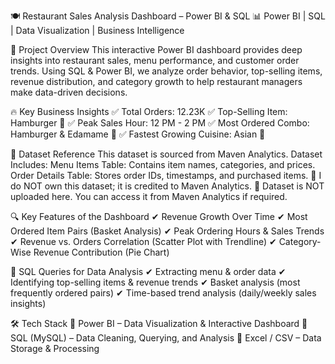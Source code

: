 🍽️ Restaurant Sales Analysis Dashboard – Power BI & SQL
📊 Power BI | SQL | Data Visualization | Business Intelligence

🚀 Project Overview
This interactive Power BI dashboard provides deep insights into restaurant sales, menu performance, and customer order trends.
Using SQL & Power BI, we analyze order behavior, top-selling items, revenue distribution, and category growth to help restaurant managers make data-driven decisions.

🔥 Key Business Insights
✅ Total Orders: 12.23K
✅ Top-Selling Item: Hamburger 🍔
✅ Peak Sales Hour: 12 PM - 2 PM
✅ Most Ordered Combo: Hamburger & Edamame 🥗
✅ Fastest Growing Cuisine: Asian 🍜

📂 Dataset Reference
This dataset is sourced from Maven Analytics.
Dataset Includes:
Menu Items Table: Contains item names, categories, and prices.
Order Details Table: Stores order IDs, timestamps, and purchased items.
🔹 I do NOT own this dataset; it is credited to Maven Analytics.
🔹 Dataset is NOT uploaded here. You can access it from Maven Analytics if required.

🔍 Key Features of the Dashboard
✔ Revenue Growth Over Time
✔ Most Ordered Item Pairs (Basket Analysis)
✔ Peak Ordering Hours & Sales Trends
✔ Revenue vs. Orders Correlation (Scatter Plot with Trendline)
✔ Category-Wise Revenue Contribution (Pie Chart)

📌 SQL Queries for Data Analysis
✔ Extracting menu & order data
✔ Identifying top-selling items & revenue trends
✔ Basket analysis (most frequently ordered pairs)
✔ Time-based trend analysis (daily/weekly sales insights)

🛠️ Tech Stack
🔹 Power BI – Data Visualization & Interactive Dashboard
🔹 SQL (MySQL) – Data Cleaning, Querying, and Analysis
🔹 Excel / CSV – Data Storage & Processing
